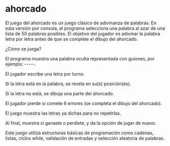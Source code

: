 # ahorcado

El juego del ahorcado es un juego clásico de adivinanza de palabras. En esta versión por consola, el programa selecciona una palabra al azar de una lista de 50 palabras posibles. El objetivo del jugador es adivinar la palabra letra por letra antes de que se complete el dibujo del ahorcado.

¿Cómo se juega?

  El programa muestra una palabra oculta representada con guiones, por ejemplo: -----.

  El jugador escribe una letra por turno.

  Si la letra está en la palabra, se revela en su(s) posición(es).

  Si la letra no está, se dibuja una parte del ahorcado.

  El jugador pierde si comete 6 errores (se completa el dibujo del ahorcado).

  El juego muestra las letras ya dichas para no repetirlas.

  Al final, muestra si ganaste o perdiste, y da la opción de jugar de nuevo.

  Este juego utiliza estructuras básicas de programación como cadenas, listas, ciclos while, validación de entradas y selección aleatoria de palabras.
